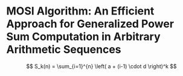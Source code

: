 # MOSI Algorithm: An Efficient Approach for Generalized Power Sum Computation in Arbitrary Arithmetic Sequences
 
$$
S_k(n) = \sum_{i=1}^{n} \left( a + (i-1) \cdot d \right)^k
$$



